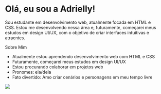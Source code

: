 # Olá, eu sou a Adrielly!

Sou estudante em desenvolvimento web, atualmente focada em HTML e CSS. Estou me desenvolvendo nessa área e, futuramente, começarei meus estudos em design UI/UX, com o objetivo de criar interfaces intuitivas e atraentes.

Sobre Mim
- Atualmente estou aprendendo desenvolvimento web com HTML e CSS
- Futuramente, começarei meus estudos em design UI/UX
- Estou procurando colaborar em projetos web
- Pronomes: ela/dela
- Fato divertido: Amo criar cenários e personagens em meu tempo livre

![]([https://tenor.com/pt-BR/view/dami-dreamcatcher-dami-dami-dreamcatcher-dreamcatcher-meme-kpop-meme-gif-22415431](https://media1.tenor.com/m/FDB37RoT3HEAAAAd/dami-dreamcatcher-dami.gif))

